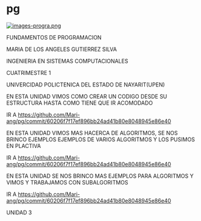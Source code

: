 # pg
 
[![images-progra.png](https://i.postimg.cc/RZSyh2Kq/images-progra.png)](https://postimg.cc/qzFjZbmd)




FUNDAMENTOS DE PROGRAMACION



MARIA DE LOS ANGELES GUTIERREZ SILVA



INGENIERIA EN SISTEMAS COMPUTACIONALES



CUATRIMESTRE 1



UNIVERCIDAD POLICTENICA DEL ESTADO DE NAYARIT(UPEN)



EN ESTA UNIDAD VIMOS COMO CREAR UN CODIGO DESDE SU ESTRUCTURA HASTA COMO TIENE QUE IR ACOMODADO


IR A https://github.com/Mari-ang/pg/commit/60206f7f17ef896bb24ad41b80e8048945e86e40



EN ESTA UNIDAD VIMOS MAS HACERCA DE ALGORITMOS, SE NOS BRINCO EJEMPLOS EJEMPLOS DE VARIOS ALGORITMOS Y LOS PUSIMOS EN PLACTIVA


IR A https://github.com/Mari-ang/pg/commit/60206f7f17ef896bb24ad41b80e8048945e86e40


EN ESTA UNIDAD SE NOS BRINCO MAS EJEMPLOS PARA ALGORITMOS Y VIMOS Y TRABAJAMOS CON SUBALGORITMOS 


IR A https://github.com/Mari-ang/pg/commit/60206f7f17ef896bb24ad41b80e8048945e86e40



UNIDAD 3
